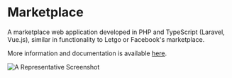 # Marketplace

A marketplace web application developed in PHP and TypeScript \(Laravel, Vue.js\), similar in functionality to Letgo or Facebook's marketplace.

More information and documentation is available [here](https://neumann.gitbook.io/marketplace).

![A Representative Screenshot](https://github.com/kogli/marketplace/raw/master/screenshot.png)
